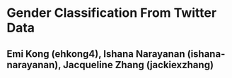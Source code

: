 # Gender Classification From Twitter Data

## Emi Kong (ehkong4), Ishana Narayanan (ishana-narayanan), Jacqueline Zhang (jackiexzhang)
